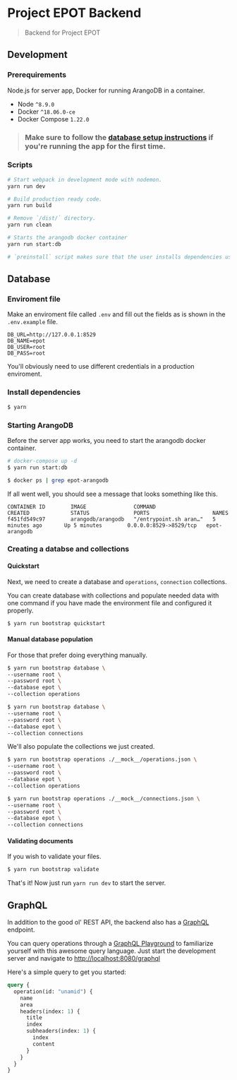# Project EPOT Backend

> Backend for Project EPOT

## Development

### Prerequirements

Node.js for server app, Docker for running ArangoDB in a container.

- Node `^8.9.0`
- Docker `^18.06.0-ce`
- Docker Compose `1.22.0`

> ### Make sure to follow the [database setup instructions](#database) if you're running the app for the first time.

### Scripts

```bash
# Start webpack in development mode with nodemon.
yarn run dev

# Build production ready code.
yarn run build

# Remove `/dist/` directory.
yarn run clean

# Starts the arangodb docker container
yarn run start:db

# `preinstall` script makes sure that the user installs dependencies using yarn.
```

## Database

### Enviroment file

Make an enviroment file called `.env` and fill out the fields as is shown in the `.env.example` file.

```
DB_URL=http://127.0.0.1:8529
DB_NAME=epot
DB_USER=root
DB_PASS=root
```

You'll obviously need to use different credentials in a production enviroment.

### Install dependencies

```bash
$ yarn
```

### Starting ArangoDB

Before the server app works, you need to start the arangodb docker container.

```bash
# docker-compose up -d
$ yarn run start:db

$ docker ps | grep epot-arangodb
```

If all went well, you should see a message that looks something like this.

```
CONTAINER ID        IMAGE               COMMAND                  CREATED             STATUS              PORTS                    NAMES
f451fd549c97        arangodb/arangodb   "/entrypoint.sh aran…"   5 minutes ago       Up 5 minutes        0.0.0.0:8529->8529/tcp   epot-arangodb
```

### Creating a databse and collections

#### Quickstart

Next, we need to create a database and `operations`, `connection` collections.

You can create database with collections and populate needed data with one command if you have made the environment file and configured it properly.

```bash
$ yarn run bootstrap quickstart
```

#### Manual database population

For those that prefer doing everything manually.

```bash
$ yarn run bootstrap database \
--username root \
--password root \
--database epot \
--collection operations

$ yarn run bootstrap database \
--username root \
--password root \
--database epot \
--collection connections
```

We'll also populate the collections we just created.

```bash
$ yarn run bootstrap operations ./__mock__/operations.json \
--username root \
--password root \
--database epot \
--collection operations

$ yarn run bootstrap operations ./__mock__/connections.json \
--username root \
--password root \
--database epot \
--collection connections
```

#### Validating documents

If you wish to validate your files.

```bash
$ yarn run bootstrap validate
```

That's it! Now just run `yarn run dev` to start the server.

## GraphQL

In addition to the good ol' REST API, the backend also has a [GraphQL](https://graphql.org/) endpoint.

You can query operations through a [GraphQL Playground](https://www.apollographql.com/docs/apollo-server/features/graphql-playground.html) to familiarize yourself with this awesome query language. Just start the development server and navigate to <http://localhost:8080/graphql>

Here's a simple query to get you started:

```graphql
query {
  operation(id: "unamid") {
    name
    area
    headers(index: 1) {
      title
      index
      subheaders(index: 1) {
        index
        content
      }
    }
  }
}
```
